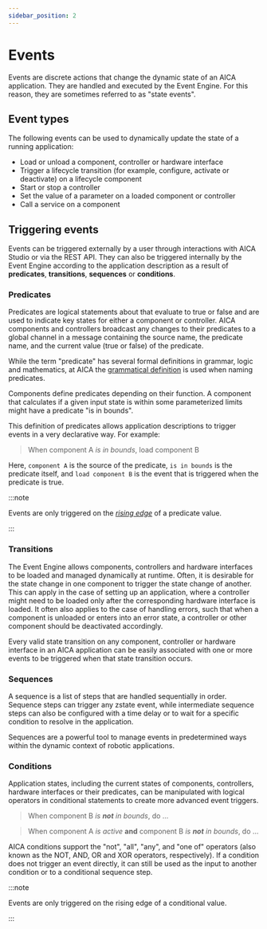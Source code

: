 ```yaml
---
sidebar_position: 2
---
```


# Events

Events are discrete actions that change the dynamic state of an AICA application. They are handled and executed by the
Event Engine. For this reason, they are sometimes referred to as "state events".

## Event types

The following events can be used to dynamically update the state of a running application:

- Load or unload a component, controller or hardware interface
- Trigger a lifecycle transition (for example, configure, activate or deactivate) on a lifecycle component
- Start or stop a controller
- Set the value of a parameter on a loaded component or controller
- Call a service on a component

## Triggering events

Events can be triggered externally by a user through interactions with AICA Studio or via the REST API.
They can also be triggered internally by the Event Engine according to the application description as a result
of **predicates**, **transitions**, **sequences** or **conditions**.

### Predicates

Predicates are logical statements about that evaluate to true or false and are used to indicate key states for either a
component or controller. AICA components and controllers broadcast any changes to their predicates to a global channel
in a message containing the source name, the predicate name, and the current value (true or false) of the predicate.

While the term "predicate" has several formal definitions in grammar, logic and mathematics, at AICA the [grammatical
definition](https://en.wikipedia.org/wiki/Predicate_(grammar)) is used when naming predicates.

Components define predicates depending on their function. A component that calculates if a given input state is within
some parameterized limits might have a predicate "is in bounds".

This definition of predicates allows application descriptions to trigger events in a very declarative way. For example:
> When component A _is in bounds_, load component B

Here, `component A` is the source of the predicate, `is in bounds` is the predicate itself, and `load component B` is
the event that is triggered when the predicate is true.

:::note

Events are only triggered on the [_rising edge_](https://en.wikipedia.org/wiki/Signal_edge) of a predicate value.

:::

### Transitions

The Event Engine allows components, controllers and hardware interfaces to be loaded and managed dynamically at runtime.
Often, it is desirable for the state change in one component to trigger the state change of another. This can apply in
the case of setting up an application, where a controller might need to be loaded only after the corresponding hardware
interface is loaded. It often also applies to the case of handling errors, such that when a component is unloaded or
enters into an error state, a controller or other component should be deactivated accordingly.

Every valid state transition on any component, controller or hardware interface in an AICA application can be easily
associated with one or more events to be triggered when that state transition occurs.

### Sequences

A sequence is a list of steps that are handled sequentially in order. Sequence steps can trigger any zstate event, while
intermediate sequence steps can also be configured with a time delay or to wait for a specific condition to resolve in
the application.

Sequences are a powerful tool to manage events in predetermined ways within the dynamic context of robotic applications.

### Conditions

Application states, including the current states of components, controllers, hardware interfaces or their predicates,
can be manipulated with logical operators in conditional statements to create more advanced event triggers.

> When component B _is **not** in bounds_, do ...

> When component A _is active_ **and** component B _is **not** in bounds_, do ...

AICA conditions support the "not", "all", "any", and "one of" operators (also known as the NOT, AND, OR and XOR
operators, respectively). If a condition does not trigger an event directly, it can still be used as the input to
another condition or to a conditional sequence step.

:::note

Events are only triggered on the rising edge of a conditional value.

:::